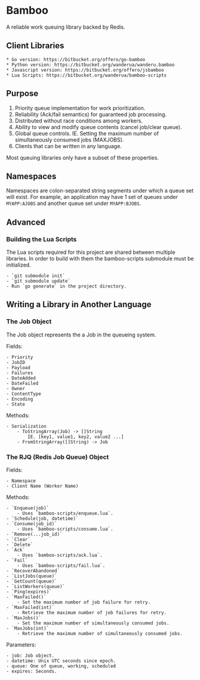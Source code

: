 # Bamboo

A reliable work queuing library backed by Redis.

## Client Libraries

    * Go version: https://bitbucket.org/offero/go-bamboo
    * Python version: https://bitbucket.org/wanderua/wanderu.bamboo
    * Javascript version: https://bitbucket.org/offero/jsbamboo
    * Lua Scripts: https://bitbucket.org/wanderua/bamboo-scripts

## Purpose

1. Priority queue implementation for work prioritization.
2. Reliability (Ack/fail semantics) for guaranteed job processing.
3. Distributed without race conditions among workers.
4. Ability to view and modify queue contents (cancel job/clear queue).
5. Global queue controls. IE. Setting the maximum number of
simultaneously consumed jobs (MAXJOBS).
6. Clients that can be written in any language.

Most queuing libraries only have a subset of these properties.

## Namespaces

Namespaces are colon-separated string segments under which a queue set
will exist. For example, an application may have 1 set of queues under
`MYAPP:AJOBS` and another queue set under `MYAPP:BJOBS`.

## Advanced

### Building the Lua Scripts

The Lua scripts required for this project are shared between multiple
libraries. In order to build with them the bamboo-scripts submodule must be
initialized.

    - `git submodule init`
    - `git submodule update`
    - Run `go generate` in the project directory.

## Writing a Library in Another Language

### The Job Object

The Job object represents the a Job in the queueing system.

Fields:

    - Priority
    - JobID
    - Payload
    - Failures
    - DateAdded
    - DateFailed
    - Owner
    - ContentType
    - Encoding
    - State

Methods:

    - Serialization
        - ToStringArray(Job) -> []String
            IE. [key1, value1, key2, value2 ...]
        - FromStringArray([]String) -> Job

### The RJQ (Redis Job Queue) Object

Fields:

    - Namespace
    - Client Name (Worker Name)

Methods:

    - `Enqueue(job)`
        - Uses `bamboo-scripts/enqueue.lua`.
    - `Schedule(job, datetime)`
    - `Consume(job_id)`
        - Uses `bamboo-scripts/consume.lua`.
    - `Remove(...job_id)`
    - `Clear`
    - `Delete`
    - `Ack`
        - Uses `bamboo-scripts/ack.lua`.
    - `Fail`
        - Uses `bamboo-scripts/fail.lua`.
    - `RecoverAbandoned`
    - `ListJobs(queue)`
    - `GetCount(queue)`
    - `ListWorkers(queue)`
    - `Ping(expires)`
    - `MaxFailed()`
        - Set the maximum number of job failure for retry.
    - `MaxFailed(int)`
        - Retrieve the maximum number of job failures for retry.
    - `MaxJobs()`
        - Set the maximum number of simultaneously consumed jobs.
    - `MaxJobs(int)`
        - Retrieve the maximum number of simultaneously consumed jobs.

Parameters:

    - job: Job object.
    - datetime: Unix UTC seconds since epoch.
    - queue: One of queue, working, scheduled
    - expires: Seconds.

